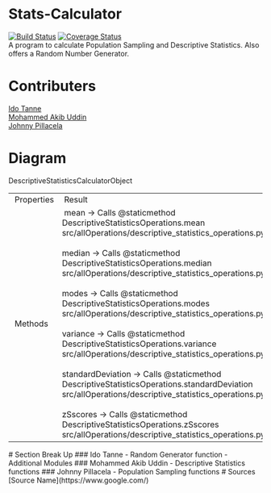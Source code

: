 # Stats-Calculator
[![Build Status](https://travis-ci.com/IS218-Spring21/Stats-Calculator.svg?branch=master)](https://travis-ci.com/IS218-Spring21/Stats-Calculator)
[![Coverage Status](https://coveralls.io/repos/github/IS218-Spring21/Stats-Calculator/badge.svg?branch=master)](https://coveralls.io/github/IS218-Spring21/Stats-Calculator?branch=master) <br>
A program to calculate Population Sampling and Descriptive Statistics. Also offers a Random Number Generator.
# Contributers
[Ido Tanne](https://github.com/itanne99) <br>
[Mohammed Akib Uddin](https://github.com/mohdAkibUddin) <br>
[Johnny Pillacela](https://github.com/JohnnyPillacela)
# Diagram
DescriptiveStatisticsCalculatorObject
<table>
<tbody>
<tr>
<td>&nbsp;Properties</td>
<td>&nbsp;Result</td>
</tr>
<tr>
<td>&nbsp;Methods</td>
<td>&nbsp;mean -&gt; Calls @staticmethod DescriptiveStatisticsOperations.mean src/allOperations/descriptive_statistics_operations.py<br/><br/>median -&gt; Calls @staticmethod DescriptiveStatisticsOperations.median src/allOperations/descriptive_statistics_operations.py<br/><br/>modes -&gt; Calls @staticmethod DescriptiveStatisticsOperations.modes src/allOperations/descriptive_statistics_operations.py<br/><br/>variance -&gt; Calls @staticmethod DescriptiveStatisticsOperations.variance src/allOperations/descriptive_statistics_operations.py<br/><br/>standardDeviation -&gt; Calls @staticmethod DescriptiveStatisticsOperations.standardDeviation src/allOperations/descriptive_statistics_operations.py<br/><br/>zSscores -&gt; Calls @staticmethod DescriptiveStatisticsOperations.zSscores src/allOperations/descriptive_statistics_operations.py</td>
</tr>
</tbody>
</table>
<!-- DivTable.com -->
# Section Break Up
### Ido Tanne
 - Random Generator function
 - Additional Modules
### Mohammed Akib Uddin
 - Descriptive Statistics functions
### Johnny Pillacela
 - Population Sampling functions
# Sources
[Source Name](https://www.google.com/)
